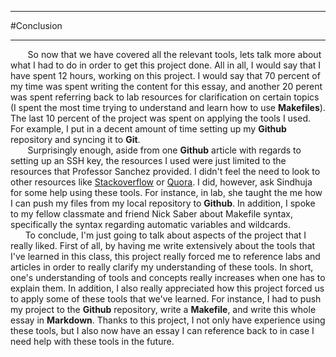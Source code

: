 ***
#Conclusion
***
&nbsp;&nbsp;&nbsp;&nbsp;&nbsp;&nbsp; So now that we have covered all the relevant tools, lets talk more about what I had to do in order to get this project done. All in all, I would say that I have spent 12 hours, working on this project. I would say that 70 percent of my time was spent writing the content for this essay, and another 20 perent was spent referring back to lab resources for clarification on certain topics (I spent the most time trying to understand and learn how to use **Makefiles**). The last 10 percent of the project was spent on applying the tools I used. For example, I put in a decent amount of time setting up my **Github** repository and syncing it to **Git**.  
&nbsp;&nbsp;&nbsp;&nbsp;&nbsp;&nbsp; Surprisingly enough, aside from one **Github** article with regards to setting up an SSH key, the resources I used were just limited to the resources that Professor Sanchez provided. I didn't feel the need to look to other resources like [Stackoverflow](Stackoverflow.com) or [Quora](Quora.com). I did, however, ask Sindhuja for some help using these tools. For instance, in lab, she taught the me how I can push my files from my local repository to **Github**. In addition, I spoke to my fellow classmate and friend Nick Saber about Makefile syntax, specifically the syntax regarding automatic variables and wildcards.  
&nbsp;&nbsp;&nbsp;&nbsp;&nbsp;&nbsp;To conclude, I'm just going to talk about aspects of the project that I really liked. First of all, by having me write extensively about the tools that I've learned in this class, this project really forced me to reference labs and articles in order to really clarify my understanding of these tools. In short, one's understanding of tools and concepts really increases when one has to explain them. In addition, I also really appreciated how this project forced us to apply some of these tools that we've learned. For instance, I had to push my project to the **Github** repository, write a **Makefile**, and write this whole essay in **Markdown**. Thanks to this project, I not only have experience using these tools, but I also now have an essay I can reference back to in case I need help with these tools in the future. 